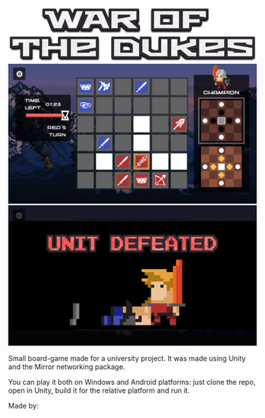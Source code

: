 ![Alt text](/Assets/UI/Assets/Titles/TitleLogo.png?raw=true "Optional Title")
![Alt text](/Assets/UI/Assets/Titles/screen1_1.png?raw=true "Optional Title")
![Alt text](/Assets/UI/Assets/Titles/screen2.png?raw=true "Optional Title")



Small board-game made for a university project. It was made using Unity and the Mirror networking package.

You can play it both on Windows and Android platforms: just clone the repo, open in Unity, build it for the relative platform and run it.

Made by: